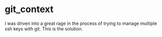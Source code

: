 # git_context
I was driven into a great rage in the process of trying to manage multiple ssh keys with git. This is the solution.
